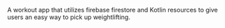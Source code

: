 A workout app that utilizes firebase firestore and Kotlin resources to give users an easy way to pick up weightlifting.
